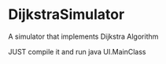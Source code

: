 # DijkstraSimulator
A simulator that implements Dijkstra Algorithm

JUST compile it and run java UI.MainClass
